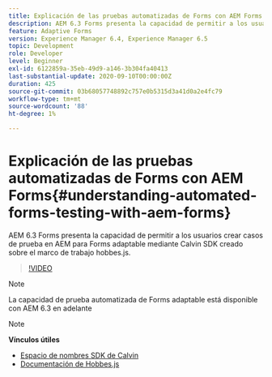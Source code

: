 ```yaml
---
title: Explicación de las pruebas automatizadas de Forms con AEM Forms
description: AEM 6.3 Forms presenta la capacidad de permitir a los usuarios crear casos de prueba en AEM para Forms adaptable mediante Calvin SDK creado sobre el módulo hobbes.js
feature: Adaptive Forms
version: Experience Manager 6.4, Experience Manager 6.5
topic: Development
role: Developer
level: Beginner
exl-id: 6122859a-35eb-49d9-a146-3b304fa40413
last-substantial-update: 2020-09-10T00:00:00Z
duration: 425
source-git-commit: 03b68057748892c757e0b5315d3a41d0a2e4fc79
workflow-type: tm+mt
source-wordcount: '88'
ht-degree: 1%

---
```


# Explicación de las pruebas automatizadas de Forms con AEM Forms{#understanding-automated-forms-testing-with-aem-forms}

AEM 6.3 Forms presenta la capacidad de permitir a los usuarios crear casos de prueba en AEM para Forms adaptable mediante Calvin SDK creado sobre el marco de trabajo hobbes.js.

>[!VIDEO](https://video.tv.adobe.com/v/40153?quality=12&learn=on&captions=spa)

>[!NOTE]
>
>La capacidad de prueba automatizada de Forms adaptable está disponible con AEM 6.3 en adelante

>[!NOTE]
>
>**Vínculos útiles**
>
>* [Espacio de nombres SDK de Calvin](https://helpx.adobe.com/es/aem-forms/6-3/calvin-sdk-javascript-api/calvin.html)
>* [Documentación de Hobbes.js](https://experienceleague.adobe.com/docs/experience-manager-release-information/aem-release-updates/previous-updates/aem-previous-versions.html?lang=es)
